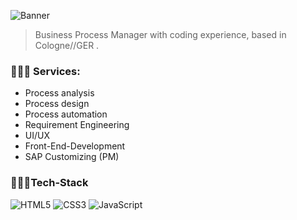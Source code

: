 ![Banner](https://i.ibb.co/258dsY4/Marc-Becker-Banner.png)

> Business Process Manager with coding experience, based in Cologne//GER . 

### 👨🏼‍🔧 Services:

- Process analysis
- Process design
- Process automation
- Requirement Engineering
- UI/UX
- Front-End-Development
- SAP Customizing (PM)


### 👨🏼‍💻Tech-Stack

![HTML5](https://img.shields.io/badge/-HTML5-E34F26?style=flat-square&logo=html5&logoColor=white)
![CSS3](https://img.shields.io/badge/-CSS3-1572B6?style=flat-square&logo=css3)
![JavaScript](https://img.shields.io/badge/-JavaScript-black?style=flat-square&logo=javascript)






